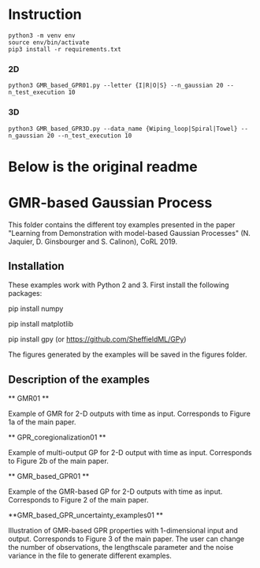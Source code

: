 # Instruction
```python3 -m venv env```  
```source env/bin/activate```  
```pip3 install -r requirements.txt```  

### 2D
```
python3 GMR_based_GPR01.py --letter {I|R|O|S} --n_gaussian 20 --n_test_execution 10
```

### 3D
```
python3 GMR_based_GPR3D.py --data_name {Wiping_loop|Spiral|Towel} --n_gaussian 20 --n_test_execution 10
```

# Below is the original readme
# GMR-based Gaussian Process
This folder contains the different toy examples presented in the paper "Learning from Demonstration with model-based Gaussian Processes" (N. Jaquier, D. Ginsbourger and S. Calinon), CoRL 2019.


## Installation
These examples work with Python 2 and 3. First install the following packages:

pip install numpy

pip install matplotlib

pip install gpy  (or https://github.com/SheffieldML/GPy)

The figures generated by the examples will be saved in the figures folder.

## Description of the examples

** GMR01 **

Example of GMR for 2-D outputs with time as input. Corresponds to Figure 1a of the main paper.

** GPR_coregionalization01 **

Example of multi-output GP for 2-D output with time as input. Corresponds to Figure 2b of the main paper.

** GMR_based_GPR01 **

Example of the GMR-based GP for 2-D outputs with time as input. Corresponds to Figure 2 of the main paper.

**GMR_based_GPR_uncertainty_examples01 **

Illustration of GMR-based GPR properties with 1-dimensional input and output. Corresponds to Figure 3 of the main paper.
The user can change the number of observations, the lengthscale parameter and the noise variance in the file to generate different examples.
